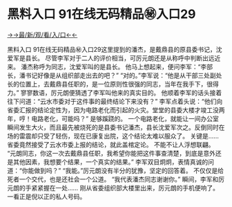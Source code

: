 # 黑料入口 91在线无码精品㊙️入口29

<a href="https://hyp.senfoop.com?https://github.com">→→最/新/观/看/入/口←←</a>


黑料入口 91在线无码精品㊙️入口29这里提到的潘杰，是戴鼎县的原县委书记，沈爱军是县长。
尽管李军对于二人的评价相当，可厉元朗还是从称呼中判断出远近来。
潘杰称呼为同志，沈爱军叫的是县长。
他马上想起来，便问李军：“李部长，潘书记好像是从组织部走出去的吧？”
“对的。”李军说：“他是从干部三处副处长的位置上，去戴鼎县任职的，是一位原则性很强的同志，当年在我手下，很得力。”
寥寥数语，厉元朗便猜透了李军叫他来的真实目的。
他顺着李军的话头接着往下问道：“云水市委对于这件事的最终结论下来没有？”
李军点着头说：“他们向省委汇报的结论定性为，因为电路老化而引起的火灾。堂堂的县委大楼才竣工没两年，哼！电路老化，可能吗？”
是够蹊跷的。
一个电路老化，就能让一间办公室瞬间发生大火，而且最先被烧死的是县委书记潘杰，县长沈爱军次之。反倒同时在场的雷震却只受了轻伤，现在已康复出院，这个结论太难以服众了。
关键是……
省委竟然接受了云水市委上报的结论，就此盖棺定论。
不能不让人浮想联翩。
“元朗同志，你这一次去戴鼎县任职，我希望你能把这件事查清楚，到底是意外还是其他因素，我想要个结果，一个真实的结果。”
李军双目炯炯，表情真诚的问道：“你能做到吗？”
“我能。”厉元朗没有半分的犹豫，坚定的回答着。
不仅仅是给死者一个交代，也是还社会一个公道。
“我代表潘杰同志谢谢你。”
瞬间，李军和厉元朗的手紧紧握在一处……
刚从省委组织部大楼里出来，厉元朗的手机便响了。
一看正是倪以正的私人号码。
